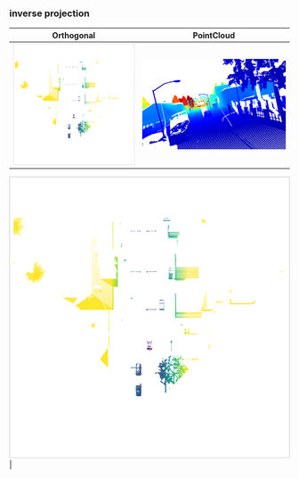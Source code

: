 ### inverse projection


Orthogonal | PointCloud
------------ | -------------
![cell 1](https://github.com/dparksports/inverse-projection/blob/master/orthogonal.png) | ![cell 2](https://github.com/dparksports/inverse-projection/blob/master/pointcloud.png)

![screenshot](https://github.com/dparksports/inverse-projection/blob/master/orthogonal.png) |
